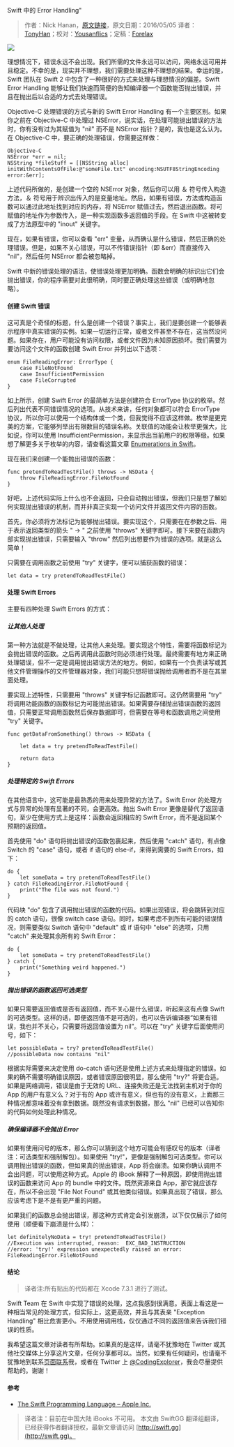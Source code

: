Swift 中的 Error Handling"

> 作者：Nick Hanan，[原文链接](http://www.codingexplorer.com/error-handling-swift/)，原文日期：2016/05/05
> 译者：[TonyHan](undefined)；校对：[Yousanflics](http://blog.yousanflics.com.cn)；定稿：[Forelax](http://forelax.space)
  









![](http://swift.gg/img/articles/error-handling-swift/ErrorHandlingInSwiftTitle.png1527734952.362786)

理想情况下，错误永远不会出现。我们所需的文件永远可以访问，网络永远可用并且稳定。不幸的是，现实并不理想，我们需要处理这种不理想的结果。幸运的是，Swift 团队在 Swift 2 中包含了一种很好的方式来处理与理想情况的偏差。Swift Error Handling 能够让我们快速而简便的告知编译器一个函数能否抛出错误，并且在抛出后以合适的方式去处理错误。



Objective-C 处理错误的方式与新的 Swift Error Handling 有一个主要区别。如果你之前在 Objective-C 中处理过 NSError，说实话，在处理可能抛出错误的方法时，你有没有过为其赋值为 "nil" 而不是 NSError 指针？是的，我也是这么认为。在 Objective-C 中，要正确的处理错误，你需要这样做：

    Objective-C
    NSError *err = nil;
    NSString *fileStuff = [[NSString alloc] initWithContentsOfFile:@"someFile.txt" encoding:NSUTF8StringEncoding error:&err];

上述代码所做的，是创建一个空的 NSError 对象，然后你可以用 ＆ 符号传入构造方法，＆ 符号用于辨识出传入的是变量地址。然后，如果有错误，方法或构造函数可以通过此地址找到对应的内存，将 NSError 赋值过去，然后退出函数。将可赋值的地址作为参数传入，是一种实现函数多返回值的手段。在 Swift 中这被转变成了方法原型中的 "inout" 关键字。

现在，如果有错误，你可以查看 "err" 变量，从而确认是什么错误，然后正确的处理错误。但是，如果不关心错误，可以不传错误指针（即 &err）而直接传入 "nil"，然后任何 NSError 都会被忽略掉。

Swift 中新的错误处理的语法，使错误处理更加明确。函数会明确的标识出它们会抛出错误，你的程序需要对此很明确，同时要正确处理这些错误（或明确地忽略）。

#### 创建 Swift 错误

这可真是个奇怪的标题，什么是创建一个错误？事实上，我们是要创建一个能够表示程序中真实错误的实例。如果一切运行正常，或者文件甚至不存在，这当然没问题。如果存在，用户可能没有访问权限，或者文件因为未知原因损坏。我们需要为要访问这个文件的函数创建 Swift Error 并列出以下选项：

    
    enum FileReadingError: ErrorType {
        case FileNotFound
        case InsufficientPermission
        case FileCorrupted
    }

如上所示，创建 Swift Error 的最简单方法是创建符合 ErrorType 协议的枚举。然后列出代表不同错误情况的选项。从技术来讲，任何对象都可以符合 ErrorType 协议，所以你可以使用一个结构体或一个类，但我觉得不应该这样做。枚举是更完美的方案，它能够列举出有限数目的错误名称。关联值的功能会让枚举更强大，比如说，你可以使用 InsufficientPermission，来显示出当前用户的权限等级。如果想了解更多关于枚举的内容，请查看这篇文章 [Enumerations in Swift](http://www.codingexplorer.com/enumerations-swift/)。

现在我们来创建一个能抛出错误的函数：

    
    func pretendToReadTestFile() throws -> NSData {
        throw FileReadingError.FileNotFound
    }

好吧，上述代码实际上什么也不会返回，只会自动抛出错误，但我们只是想了解如何实现抛出错误的机制，而并非真正实现一个访问文件并返回文件内容的函数。

首先，你必须将方法标记为能够抛出错误。要实现这个，只需要在在参数之后、用于表示返回类型的箭头 " -> " 之前使用 "throws" 关键字即可。接下来要在函数内部实现抛出错误，只需要输入 "throw" 然后列出想要作为错误的选项。就是这么简单！

只需要在调用函数之前使用 "try" 关键字，便可以捕获函数的错误：

    
    let data = try pretendToReadTestFile()

#### 处理 Swift Errors

主要有四种处理 Swift Errors 的方式：

##### 让其他人处理

第一种方法就是不做处理，让其他人来处理。要实现这个特性，需要将函数标记为会抛出错误的函数。之后再调用此函数时则必须进行处理。最终需要有地方来正确处理错误，但不一定是调用抛出错误方法的地方。例如，如果有一个负责读写或其他文件管理操作的文件管理器对象，我们可能只想将错误抛给调用者而不是在其里面处理。

要实现上述特性，只需要用 "throws" 关键字标记函数即可。这仍然需要用 "try" 将调用功能函数的函数标记为可能抛出错误。如果需要存储抛出错误函数的返回值，只需要正常调用函数然后保存数据即可，但需要在等号和函数调用之间使用 "try" 关键字。

    
    func getDataFromSomething() throws -> NSData {
        
        let data = try pretendToReadTestFile()
        
        return data
    }

##### 处理特定的 Swift Errors

在其他语言中，这可能是最熟悉的用来处理异常的方法了。Swift Error 的处理方式与异常的处理有显著的不同，会更高效。抛出 Swift Error 更像是替代了返回语句，至少在使用方式上是这样：函数会返回相应的 Swift Error，而不是返回某个预期的返回值。

首先使用 "do" 语句将抛出错误的函数包裹起来，然后使用 "catch" 语句，有点像 Switch 的 "case" 语句，或者 if 语句的 else-if，来得到需要的 Swift Errors，如下：

    
    do {
        let someData = try pretendToReadTestFile()
    } catch FileReadingError.FileNotFound {
        print("The file was not found.")
    }

代码块 "do" 包含了调用抛出错误的函数的代码。如果出现错误，将会跳转到对应的 catch 语句，很像 switch case 语句。同时，如果考虑不到所有可能的错误情况，则需要类似 Switch 语句中 "default" 或 if 语句中 "else" 的选项，只用 "catch" 来处理其余所有的 Swift Error：

    
    do {
        let someData = try pretendToReadTestFile()
    } catch {
        print("Something weird happened.")
    }

##### 抛出错误的函数返回可选类型

如果只需要返回值或是否有返回值，而不关心是什么错误，听起来这有点像 Swift 的可选类型。这样的话，即便返回值不是可选的，也可以告诉编译器“如果有错误，我也并不关心，只需要将返回值设置为 nil”。可以在 "try" 关键字后面使用问号，如下：

    
    let possibleData = try? pretendToReadTestFile()
    //possibleData now contains "nil"

根据实际需要来决定使用 do-catch 语句还是使用上述方式来处理指定的错误。如果的确不需要明确错误原因，或者错误原因很明显，那么使用 "try?" 将更合适。如果是网络调用，错误是由于无效的 URL、连接失败还是无法找到主机对于你的 App 的用户有意义么？对于有的 App 或许有意义，但也有的没有意义，上面那三种情况都意味着没有拿到数据。既然没有请求到数据，那么 "nil" 已经可以告知你的代码如何处理此种情况。

##### 确保编译器不会抛出 Error

如果有使用问号的版本，那么你可以猜到这个地方可能会有感叹号的版本（译者注：可选类型和强制解包）。如果使用 "try!"，更像是强制解包可选类型。你可以调用抛出错误的函数，但如果真的抛出错误，App 将会崩溃。如果你确认调用不会出问题，可以使用这种方式。Apple 的 iBook 解释了一种原因，即使用抛出错误的函数来访问 App 的 bundle 中的文件。既然资源来自 App，那它就应该存在，所以不会出现 "File Not Found" 或其他类似错误。如果真出现了错误，那么应该考虑下是不是有更严重的问题。

如果我们的函数总会抛出错误，那这种方式肯定会引发崩溃，以下仅仅展示了如何使用（顺便看下崩溃是什么样）：

    
    let definitelyNoData = try! pretendToReadTestFile()
    //Execution was interrupted, reason:  EXC_BAD_INSTRUCTION
    //error: 'try!' expression unexpectedly raised an error: FileReadingError.FileNotFound

#### 结论

> 译者注:所有贴出的代码都在 Xcode 7.3.1 进行了测试。

Swift Team 在 Swift 中实现了错误的处理，这点我感到很满意。表面上看这是一种相当常见的处理方式，但实际上，这更高效，并且与其表亲 "Exception Handling" 相比危害更小。不用使用调用栈，仅仅通过不同的返回值来告诉我们错误的性质。

我希望这篇文章对读者有所帮助。如果真的是这样，请毫不犹豫地在 Twitter 或其他社交媒体上分享这片文章，任何分享都可以。当然，如果有任何疑问，也请毫不犹豫地到联系[页面联系](http://www.codingexplorer.com/contact/)我，或者在 Twitter 上 [@CodingExplorer](https://twitter.com/CodingExplorer)，我会尽量提供帮助的。谢谢！

#### 参考

- [The Swift Programming Language – Apple Inc.](https://itunes.apple.com/us/book/swift-programming-language/id881256329?mt=11&uo=4&at=10lJ3x&ct=blog-SwiftErrorHandling)

> 译者注：目前在中国大陆 iBooks 不可用。
> 本文由 SwiftGG 翻译组翻译，已经获得作者翻译授权，最新文章请访问 [http://swift.gg](http://swift.gg)。